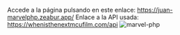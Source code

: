 Accede a la página pulsando en este enlace: https://juan-marvelphp.zeabur.app/
Enlace a la API usada: https://whenisthenextmcufilm.com/api
![marvel-php](https://github.com/user-attachments/assets/0ae09920-b20e-4f49-91d0-7fd6829da846)
